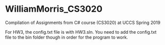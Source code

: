 # WilliamMorris_CS3020

Compilation of Assignments from C# course (CS3020) at UCCS Spring 2019

For HW3, the config.txt file is with HW3.sln. You need to add the config.txt file to the bin folder though in order for the program to work.

